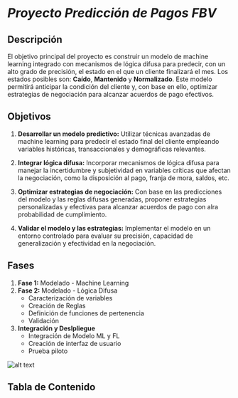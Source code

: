 # ***Proyecto Predicción de Pagos FBV***

## **Descripción**

El objetivo principal del proyecto es construir un modelo de machine learning integrado con mecanismos de lógica difusa para predecir, con un alto grado de precisión, el estado en el que un cliente finalizará el mes. Los estados posibles son: **Caído**, **Mantenido** y **Normalizado**. Este modelo permitirá anticipar la condición del cliente y, con base en ello, optimizar estrategias de negociación para alcanzar acuerdos de pago efectivos.

## **Objetivos**

1. **Desarrollar un modelo predictivo:** Utilizar técnicas avanzadas de machine learning para predecir el estado final del cliente empleando variables históricas, transaccionales y demográficas relevantes.

2. **Integrar lógica difusa:** Incorporar mecanismos de lógica difusa para manejar la incertidumbre y subjetividad en variables críticas que afectan la negociación, como la disposición al pago, franja de mora, saldos, etc.

3. **Optimizar estrategias de negociación:** Con base en las predicciones del modelo y las reglas difusas generadas, proponer estrategias personalizadas y efectivas para alcanzar acuerdos de pago con alra probabilidad de cumplimiento.

4. **Validar el modelo y las estrategias:** Implementar el modelo en un entorno controlado para evaluar su precisión, capacidad de generalización y efectividad en la negociación.

## **Fases**

1. **Fase 1:** Modelado - Machine Learning
2. **Fase 2:** Modelado - Lógica Difusa
    - Caracterización de variables
    - Creación de Reglas
    - Definición de funciones de pertenencia
    - Validación
3. **Integración y Deslpliegue**
    - Integración de Modelo ML y FL
    - Creación de interfaz de usuario
    - Prueba piloto 

![alt text](./img/image.png)

## **Tabla de Contenido**
```{tableofcontents}
```
